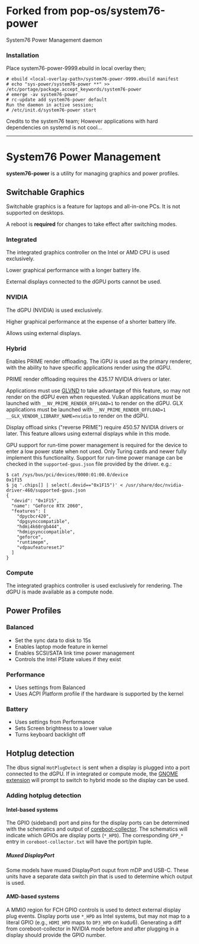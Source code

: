 # Forked from pop-os/system76-power
System76 Power Management daemon

### Installation
Place system76-power-9999.ebuild in local overlay then;
```
# ebuild <local-overlay-path>/system76-power-9999.ebuild manifest
# echo "sys-power/system76-power **" >> /etc/portage/package.accept_keywords/system76-power
# emerge -av system76-power
# rc-update add system76-power default
Run the daemon in active session;
# /etc/init.d/system76-power start
```

Credits to the system76 team;
However applications with hard dependencies on systemd is not cool... 


---------

# System76 Power Management

**system76-power** is a utility for managing graphics and power profiles.

## Switchable Graphics

Switchable graphics is a feature for laptops and all-in-one PCs. It is not
supported on desktops.

A reboot is **required** for changes to take effect after switching modes.

### Integrated

The integrated graphics controller on the Intel or AMD CPU is used exclusively.

Lower graphical performance with a longer battery life.

External displays connected to the dGPU ports cannot be used.

### NVIDIA

The dGPU (NVIDIA) is used exclusively.

Higher graphical performance at the expense of a shorter battery life.

Allows using external displays.

### Hybrid

Enables PRIME render offloading. The iGPU is used as the primary renderer, with
the ability to have specific applications render using the dGPU.

PRIME render offloading requires the 435.17 NVIDIA drivers or later.

Applications must use [GLVND] to take advantage of this feature, so may not
render on the dGPU even when requested. Vulkan applications must be launched
with `__NV_PRIME_RENDER_OFFLOAD=1` to render on the dGPU. GLX applications must
be launched with `__NV_PRIME_RENDER_OFFLOAD=1 __GLX_VENDOR_LIBRARY_NAME=nvidia`
to render on the dGPU.

Display offload sinks ("reverse PRIME") require 450.57 NVIDIA drivers or later.
This feature allows using external displays while in this mode.

GPU support for run-time power management is required for the device to enter
a low power state when not used. Only Turing cards and newer fully implement
this functionality. Support for run-time power manage can be checked in the
`supported-gpus.json` file provided by the driver. e.g.:

```
$ cat /sys/bus/pci/devices/0000:01:00.0/device
0x1f15
$ jq '.chips[] | select(.devid=="0x1F15")' < /usr/share/doc/nvidia-driver-460/supported-gpus.json
{
  "devid": "0x1F15",
  "name": "GeForce RTX 2060",
  "features": [
    "dpycbcr420",
    "dpgsynccompatible",
    "hdmi4k60rgb444",
    "hdmigsynccompatible",
    "geforce",
    "runtimepm",
    "vdpaufeaturesetJ"
  ]
}
```

[GLVND]: https://gitlab.freedesktop.org/glvnd/libglvnd

### Compute

The integrated graphics controller is used exclusively for rendering. The dGPU
is made available as a compute node.

## Power Profiles

### Balanced

- Set the sync data to disk to 15s
- Enables laptop mode feature in kernel
- Enables SCSI/SATA link time power management
- Controls the Intel PState values if they exist

### Performance

- Uses settings from Balanced
- Uses ACPI Platform profile if the hardware is supported by the kernel

### Battery

- Uses settings from Performance
- Sets Screen brightness to a lower value
- Turns keyboard backlight off

## Hotplug detection

The dbus signal `HotPlugDetect` is sent when a display is plugged into a port
connected to the dGPU. If in integrated or compute mode, the
[GNOME extension] will prompt to switch to hybrid mode so the display
can be used.

[GNOME extension]: https://github.com/pop-os/gnome-shell-extension-system76-power

### Adding hotplug detection

#### Intel-based systems

The GPIO (sideband) port and pins for the display ports can be determined with
the schematics and output of [coreboot-collector]. The schematics will indicate
which GPIOs are display ports (`*_HPD`). The corresponding `GPP_*` entry in
`coreboot-collector.txt` will have the port/pin tuple.

##### Muxed DisplayPort

Some models have muxed DisplayPort ouput from mDP and USB-C. These units have a
separate data switch pin that is used to determine which output is used.

#### AMD-based systems

A MMIO region for FCH GPIO controls is used to detect external display plug
events. Display ports use `*_HPD` as Intel systems, but may not map to a
literal GPIO (e.g., `HDMI_HPD` maps to `DP3_HPD` on kudu6). Generating a diff
from coreboot-collector in NVIDIA mode before and after plugging in a display
should provide the GPIO number.

[coreboot-collector]: https://github.com/system76/coreboot-collector
